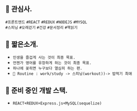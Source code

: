## 🍊 관심사.
`#프론트엔드` `#REACT` `#REDUX` `#NODEJS` `#MYSQL` <br />
`#스피닝` `#오래걷기` `#건강` `#문서정리` `#책읽기`

## 🍊 짧은소개.
- `인생을 즐겁게 사는 것이 최종 목표.`
- `언젠가 영어를 유창하게 하는 것이 최종 목표.`
- `하나에 꽂히면 누구보다 열심히 하는 편.`
- `🚌 Routine : work/study -> 스피닝(workout))-> 밥먹기 최애`

## 🍊 준비 중인 개발 스택.
- `REACT+REDUX+Express.js+MySQL(sequelize)`
